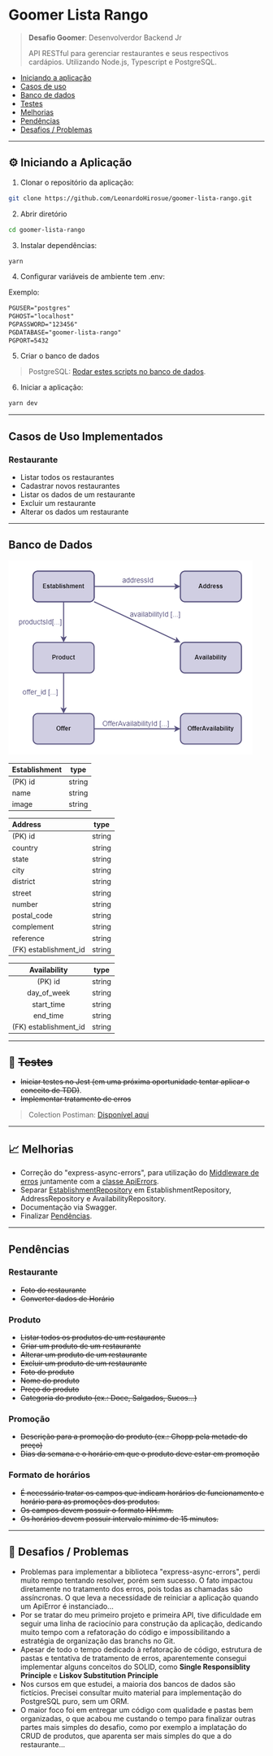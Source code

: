 # Goomer Lista Rango

> **Desafio Goomer**: Desenvolverdor Backend Jr
>
> API RESTful para gerenciar restaurantes e seus respectivos cardápios. Utilizando Node.js, Typescript e PostgreSQL.

- [Iniciando a aplicação](#⚙-iniciando-a-aplicação)
- [Casos de uso](#casos-de-uso-implementados)
- [Banco de dados](#banco-de-dados)
- [Testes](#🧪-testes)
- [Melhorias](#📈-melhorias)
- [Pendências](#pendências)
- [Desafios / Problemas](#🤯-desafios--problemas)
---
## ⚙ Iniciando a Aplicação
1. Clonar o repositório da aplicação:
```sh
git clone https://github.com/LeonardoHirosue/goomer-lista-rango.git
``` 

2. Abrir diretório
```sh
cd goomer-lista-rango
``` 

3. Instalar dependências:
```sh
yarn
``` 
4. Configurar variáveis de ambiente tem .env:

Exemplo:
```env
PGUSER="postgres"
PGHOST="localhost"
PGPASSWORD="123456"
PGDATABASE="goomer-lista-rango"
PGPORT=5432
```

5. Criar o banco de dados
>PostgreSQL: [Rodar estes scripts no banco de dados](./src/database/scripts/database.sql).

6. Iniciar a aplicação:
```sh
yarn dev 
``` 
---
## Casos de Uso Implementados

### Restaurante

* Listar todos os restaurantes
* Cadastrar novos restaurantes
* Listar os dados de um restaurante
* Excluir um restaurante
* Alterar os dados um restaurante

---
## Banco de Dados

![Relacionamento de Entidades](./src/public/imagens/Relacionamento.png)

Establishment | type
:-------- | :------:
(PK) id | string 
name | string
image | string


Address   | type
:-------- | :------:
(PK) id | string
country | string
state | string
city | string
district | string
street | string
number | string
postal_code | string
complement | string
reference | string
(FK) establishment_id | string

Availability   | type
:-------: | :------:
(PK) id | string
day_of_week | string
start_time | string
end_time | string
(FK) establishment_id | string


---
## 🧪 ~~Testes~~

* ~~Iniciar testes no Jest (em uma próxima oportunidade tentar aplicar o conceito de TDD)~~.
* ~~Implementar tratamento de erros~~
> Colection Postiman: [Disponível aqui](./src/public/postman/goomer-lista-rango.postman_collection.json)

---
## 📈 Melhorias 
* Correção do "express-async-errors", para utilização do [Middleware de erros](./src/middlewares/error.ts) juntamente com a [classe ApiErrors](./src/helpers/ApiErrors.ts).
* Separar [EstablishmentRepository](./src/modules/establishments/repositories/postgresql/EstablishmentsRepository.ts) em EstablishmentRepository, AddressRepository e AvailabilityRepository.
* Documentação via Swagger.
* Finalizar [Pendências](#pendências).

---
## Pendências

### Restaurante
* ~~Foto do restaurante~~
* ~~Converter dados de Horário~~

### Produto
* ~~Listar todos os produtos de um restaurante~~
* ~~Criar um produto de um restaurante~~
* ~~Alterar um produto de um restaurante~~
* ~~Excluir um produto de um restaurante~~
* ~~Foto do produto~~
* ~~Nome do produto~~
* ~~Preço do produto~~
* ~~Categoria do produto (ex.: Doce, Salgados, Sucos...)~~

### Promoção

* ~~Descrição para a promoção do produto (ex.: Chopp pela metade do preço)~~
* ~~Dias da semana e o horário em que o produto deve estar em promoção~~

### Formato de horários
* ~~É necessário tratar os campos que indicam horários de funcionamento e horário para as promoções dos produtos.~~
* ~~Os campos devem possuir o formato HH:mm.~~
* ~~Os horários devem possuir intervalo mínimo de 15 minutos.~~

---
## 🤯 Desafios / Problemas
* Problemas para implementar a biblioteca "express-async-errors", perdi muito rempo tentando resolver, porém sem sucesso. O fato impactou diretamente no tratamento dos erros, pois todas as chamadas sáo assíncronas. O que leva a necessidade de reiniciar a aplicação quando um ApiError é instanciado...
* Por se tratar do meu primeiro projeto e primeira API, tive dificuldade em seguir uma linha de raciocínio para construção da aplicação, dedicando muito tempo com a refatoração do código e impossibilitando a estratégia de organização das branchs no Git.
* Apesar de todo o tempo dedicado à refatoração de código, estrutura de pastas e tentativa de tratamento de erros, aparentemente consegui implementar alguns conceitos do SOLID, como **Single Responsiblity Principle** e **Liskov Substitution Principle**
* Nos cursos em que estudei, a maioria dos bancos de dados são fictícios. Precisei consultar muito material para implementação do PostgreSQL puro, sem um ORM.
* O maior foco foi em entregar um código com qualidade e pastas bem organizadas, o que acabou me custando o tempo para finalizar outras partes mais simples do desafio, como por exemplo a implatação do CRUD de produtos, que aparenta ser mais simples do que a do restaurante...

